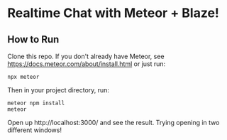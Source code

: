 # Realtime Chat with Meteor + Blaze!

## How to Run
Clone this repo. If you don't already have Meteor, see https://docs.meteor.com/about/install.html or just run:

```
npx meteor
```

Then in your project directory, run:

```
meteor npm install
meteor
```

Open up http://localhost:3000/ and see the result. Trying opening in two different windows!